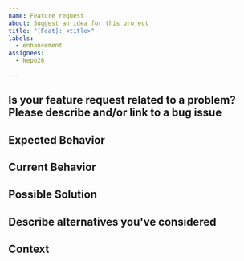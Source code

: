 ```yaml
---
name: Feature request
about: Suggest an idea for this project
title: "[Feat]: <title>"
labels: 
  - enhancement
assignees: 
  - Nepo26

---
```

<!--- Provide a general summary of the issue in the Title above -->


## Is your feature request related to a problem? Please describe and/or link to a bug issue
<!-- A clear and concise description of what the problem is. Ex. I'm always frustrated when [...] -->

## Expected Behavior
<!--- Tell us how it should work -->

## Current Behavior
<!--- Explain the difference from current behavior -->

## Possible Solution
<!--- Ideas on how to implement the addition or change -->

## Describe alternatives you've considered
<!--- A clear and concise description of any alternative solutions or features you've considered. -->

## Context
<!--- How has this issue affected you? What are you trying to accomplish? -->
<!--- Providing context helps us come up with a solution that is most useful in the real world -->
<!--- Add any other context or screenshots about the feature request here. -->
